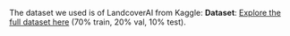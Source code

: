 The dataset we used is of LandcoverAI from Kaggle:
 **Dataset**: [Explore the full dataset here](https://www.kaggle.com/datasets/adrianboguszewski/landcoverai) (70% train, 20% val, 10% test).
